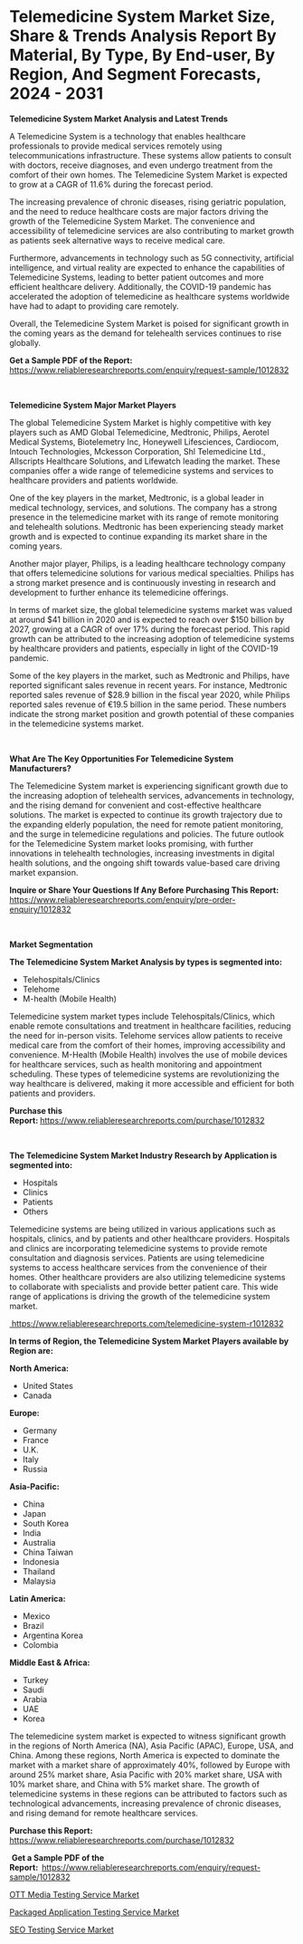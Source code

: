 <p><h1>Telemedicine System Market Size, Share & Trends Analysis Report By Material, By Type, By End-user, By Region, And Segment Forecasts, 2024 - 2031</h1></p><p><strong>Telemedicine System Market Analysis and Latest Trends</strong></p>
<p><p>A Telemedicine System is a technology that enables healthcare professionals to provide medical services remotely using telecommunications infrastructure. These systems allow patients to consult with doctors, receive diagnoses, and even undergo treatment from the comfort of their own homes. The Telemedicine System Market is expected to grow at a CAGR of 11.6% during the forecast period.</p><p>The increasing prevalence of chronic diseases, rising geriatric population, and the need to reduce healthcare costs are major factors driving the growth of the Telemedicine System Market. The convenience and accessibility of telemedicine services are also contributing to market growth as patients seek alternative ways to receive medical care.</p><p>Furthermore, advancements in technology such as 5G connectivity, artificial intelligence, and virtual reality are expected to enhance the capabilities of Telemedicine Systems, leading to better patient outcomes and more efficient healthcare delivery. Additionally, the COVID-19 pandemic has accelerated the adoption of telemedicine as healthcare systems worldwide have had to adapt to providing care remotely.</p><p>Overall, the Telemedicine System Market is poised for significant growth in the coming years as the demand for telehealth services continues to rise globally.</p></p>
<p><strong>Get a Sample PDF of the Report:&nbsp;</strong> <a href="https://www.reliableresearchreports.com/enquiry/request-sample/1012832">https://www.reliableresearchreports.com/enquiry/request-sample/1012832</a></p>
<p>&nbsp;</p>
<p><strong>Telemedicine System Major Market Players</strong></p>
<p><p>The global Telemedicine System Market is highly competitive with key players such as AMD Global Telemedicine, Medtronic, Philips, Aerotel Medical Systems, Biotelemetry Inc, Honeywell Lifesciences, Cardiocom, Intouch Technologies, Mckesson Corporation, Shl Telemedicine Ltd., Allscripts Healthcare Solutions, and Lifewatch leading the market. These companies offer a wide range of telemedicine systems and services to healthcare providers and patients worldwide.</p><p>One of the key players in the market, Medtronic, is a global leader in medical technology, services, and solutions. The company has a strong presence in the telemedicine market with its range of remote monitoring and telehealth solutions. Medtronic has been experiencing steady market growth and is expected to continue expanding its market share in the coming years.</p><p>Another major player, Philips, is a leading healthcare technology company that offers telemedicine solutions for various medical specialties. Philips has a strong market presence and is continuously investing in research and development to further enhance its telemedicine offerings.</p><p>In terms of market size, the global telemedicine systems market was valued at around $41 billion in 2020 and is expected to reach over $150 billion by 2027, growing at a CAGR of over 17% during the forecast period. This rapid growth can be attributed to the increasing adoption of telemedicine systems by healthcare providers and patients, especially in light of the COVID-19 pandemic.</p><p>Some of the key players in the market, such as Medtronic and Philips, have reported significant sales revenue in recent years. For instance, Medtronic reported sales revenue of $28.9 billion in the fiscal year 2020, while Philips reported sales revenue of €19.5 billion in the same period. These numbers indicate the strong market position and growth potential of these companies in the telemedicine systems market.</p></p>
<p>&nbsp;</p>
<p><strong>What Are The Key Opportunities For Telemedicine System Manufacturers?</strong></p>
<p><p>The Telemedicine System market is experiencing significant growth due to the increasing adoption of telehealth services, advancements in technology, and the rising demand for convenient and cost-effective healthcare solutions. The market is expected to continue its growth trajectory due to the expanding elderly population, the need for remote patient monitoring, and the surge in telemedicine regulations and policies. The future outlook for the Telemedicine System market looks promising, with further innovations in telehealth technologies, increasing investments in digital health solutions, and the ongoing shift towards value-based care driving market expansion.</p></p>
<p><strong>Inquire or Share Your Questions If Any Before Purchasing This Report:</strong> <a href="https://www.reliableresearchreports.com/enquiry/pre-order-enquiry/1012832">https://www.reliableresearchreports.com/enquiry/pre-order-enquiry/1012832</a></p>
<p>&nbsp;</p>
<p><strong>Market Segmentation</strong></p>
<p><strong>The Telemedicine System Market Analysis by types is segmented into:</strong></p>
<p><ul><li>Telehospitals/Clinics</li><li>Telehome</li><li>M-health (Mobile Health)</li></ul></p>
<p><p>Telemedicine system market types include Telehospitals/Clinics, which enable remote consultations and treatment in healthcare facilities, reducing the need for in-person visits. Telehome services allow patients to receive medical care from the comfort of their homes, improving accessibility and convenience. M-Health (Mobile Health) involves the use of mobile devices for healthcare services, such as health monitoring and appointment scheduling. These types of telemedicine systems are revolutionizing the way healthcare is delivered, making it more accessible and efficient for both patients and providers.</p></p>
<p><strong>Purchase this Report:&nbsp;</strong><a href="https://www.reliableresearchreports.com/purchase/1012832">https://www.reliableresearchreports.com/purchase/1012832</a></p>
<p>&nbsp;</p>
<p><strong>The Telemedicine System Market Industry Research by Application is segmented into:</strong></p>
<p><ul><li>Hospitals</li><li>Clinics</li><li>Patients</li><li>Others</li></ul></p>
<p><p>Telemedicine systems are being utilized in various applications such as hospitals, clinics, and by patients and other healthcare providers. Hospitals and clinics are incorporating telemedicine systems to provide remote consultation and diagnosis services. Patients are using telemedicine systems to access healthcare services from the convenience of their homes. Other healthcare providers are also utilizing telemedicine systems to collaborate with specialists and provide better patient care. This wide range of applications is driving the growth of the telemedicine system market.</p></p>
<p><a href="https://www.reliableresearchreports.com/telemedicine-system-r1012832">&nbsp;https://www.reliableresearchreports.com/telemedicine-system-r1012832</a></p>
<p><strong>In terms of Region, the Telemedicine System Market Players available by Region are:</strong></p>
<p>
    <p> <strong> North America: </strong>
        <ul>
            <li>United States</li>
            <li>Canada</li>
        </ul>
        </p> 
    <p> <strong> Europe: </strong>
        <ul>
            <li>Germany</li>
            <li>France</li>
            <li>U.K.</li>
            <li>Italy</li>
            <li>Russia</li>
        </ul>
        </p> 
    <p> <strong> Asia-Pacific: </strong>
        <ul>
            <li>China</li>
            <li>Japan</li>
            <li>South Korea</li>
            <li>India</li>
            <li>Australia</li>
            <li>China Taiwan</li>
            <li>Indonesia</li>
            <li>Thailand</li>
            <li>Malaysia</li>
        </ul>
        </p> 
    <p> <strong> Latin America: </strong>
        <ul>
            <li>Mexico</li>
            <li>Brazil</li>
            <li>Argentina Korea</li>
            <li>Colombia</li>
        </ul>
        </p> 
    <p> <strong> Middle East & Africa: </strong>
        <ul>
            <li>Turkey</li>
            <li>Saudi</li>
            <li>Arabia</li>
            <li>UAE</li>
            <li>Korea</li>
        </ul>
    </p>
    </p>
<p><p>The telemedicine system market is expected to witness significant growth in the regions of North America (NA), Asia Pacific (APAC), Europe, USA, and China. Among these regions, North America is expected to dominate the market with a market share of approximately 40%, followed by Europe with around 25% market share, Asia Pacific with 20% market share, USA with 10% market share, and China with 5% market share. The growth of telemedicine systems in these regions can be attributed to factors such as technological advancements, increasing prevalence of chronic diseases, and rising demand for remote healthcare services.</p></p>
<p><strong>Purchase this Report: </strong><a href="https://www.reliableresearchreports.com/purchase/1012832">https://www.reliableresearchreports.com/purchase/1012832</a></p>
<p>&nbsp;<strong>Get a Sample PDF of the Report:&nbsp;&nbsp;</strong><a href="https://www.reliableresearchreports.com/enquiry/request-sample/1012832">https://www.reliableresearchreports.com/enquiry/request-sample/1012832</a></p>
<p><strong></strong></p>
<p><p><a href="https://www.linkedin.com/pulse/ott-media-testing-service-market-insights-cagr-trends-growth-7rzyf">OTT Media Testing Service Market</a></p><p><a href="https://www.linkedin.com/pulse/packaged-application-testing-servicenbspmarket-focuses-market-a9htf">Packaged Application Testing Service Market</a></p><p><a href="https://www.linkedin.com/pulse/analyzing-seo-testing-service-market-global-industry-la8jf?trackingId=PDIplLVLRLanBdVPQ7Lpkg%3D%3D">SEO Testing Service Market</a></p></p>